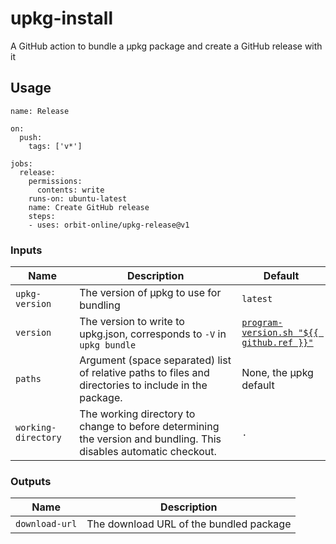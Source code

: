 # upkg-install

A GitHub action to bundle a μpkg package and create a GitHub release with it

## Usage

```
name: Release

on:
  push:
    tags: ['v*']

jobs:
  release:
    permissions:
      contents: write
    runs-on: ubuntu-latest
    name: Create GitHub release
    steps:
    - uses: orbit-online/upkg-release@v1
```

### Inputs

| Name                | Description                                                                                                       | Default                                                                                     |
| ------------------- | ----------------------------------------------------------------------------------------------------------------- | ------------------------------------------------------------------------------------------- |
| `upkg-version`      | The version of μpkg to use for bundling                                                                           | `latest`                                                                                    |
| `version`           | The version to write to upkg.json, corresponds to `-V` in `upkg bundle`                                           | [`program-version.sh "${{ github.ref }}"`](https://github.com/orbit-online/program-version) |
| `paths`             | Argument (space separated) list of relative paths to files and directories to include in the package.             | None, the μpkg default                                                                      |
| `working-directory` | The working directory to change to before determining the version and bundling. This disables automatic checkout. | `.`                                                                                         |

### Outputs

| Name           | Description                             |
| -------------- | --------------------------------------- |
| `download-url` | The download URL of the bundled package |
